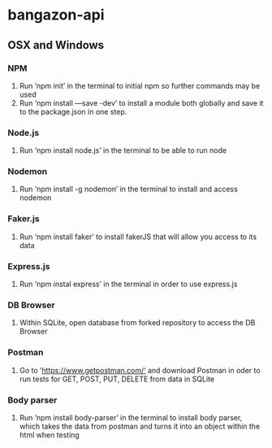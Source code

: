 # bangazon-api

## OSX and Windows

### NPM
1. Run ’npm init’ in the terminal to initial npm so further commands may be used
2. Run ‘npm install —save -dev’ to install a module both globally and save it to the package.json in one step.

### Node.js
  1. Run ‘npm install node.js’ in the terminal to be able to run node

### Nodemon
1. Run  ‘npm install -g nodemon’ in the terminal to install and access nodemon 

### Faker.js
1. Run ‘npm install faker’ to install fakerJS that will allow you access to its data

### Express.js
1. Run ‘npm instal express’ in the terminal in order to use express.js

### DB Browser
1. Within SQLite, open database from forked repository to access the DB Browser

### Postman
1. Go to ’https://www.getpostman.com/‘ and download Postman in oder to run tests for GET, POST, PUT, DELETE from data in SQLite

### Body parser
1. Run ’npm install body-parser’ in the terminal to install body parser, which takes the data from postman and turns it into an object within the html when testing
